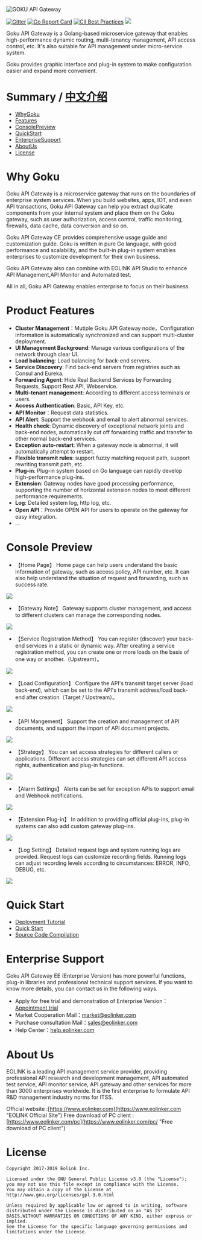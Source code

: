 ![GOKU API Gateway](https://data.eolinker.com/course/6HlFXxbc2833947dbfa6840bbba348714dfbe33018fd6cc "GOKU API Gateway")

[![Gitter](https://badges.gitter.im/goku-api-gateway/community.svg)](https://gitter.im/goku-api-gateway/community?utm_source=badge&utm_medium=badge&utm_campaign=pr-badge) [![Go Report Card](https://goreportcard.com/badge/github.com/eolinker/goku-api-gateway)](https://goreportcard.com/report/github.com/eolinker/goku-api-gateway) [![CII Best Practices](https://bestpractices.coreinfrastructure.org/projects/3214/badge)](https://bestpractices.coreinfrastructure.org/projects/3214) ![](https://img.shields.io/badge/license-GPL3.0-blue.svg)

Goku API Gateway is a Golang-based microservice gateway that enables high-performance dynamic routing, multi-tenancy management, API access control, etc. It's also suitable for API management under micro-service system. 

Goku provides graphic interface and plug-in system to make configuration easier and expand more convenient.

# Summary / [中文介绍](https://github.com/eolinker/goku-api-gateway/blob/master/README_CN.md "中文介绍")

- [WhyGoku](#WhyGoku "WhyGoku")
- [Features](#Features "Features")
- [ConsolePreview](#ConsolePreview "ConsolePreview")
- [QuickStart](#QuickStart "QuickStart")
- [EnterpriseSupport](#EnterpriseSupport "EnterpriseSupport")
- [AboutUs](#AboutUs "AboutUs")
- [License](#License "License")

# Why Goku
 
Goku API Gateway is a microservice gateway that runs on the boundaries of enterprise system services. When you build websites, apps, IOT, and even API transactions, Goku API Gateway can help you extract duplicate components from your internal system and place them on the Goku gateway, such as user authorization, access control, traffic monitoring, firewalls, data cache, data conversion and so on.

Goku API Gateway CE provides comprehensive usage guide and customization guide. Goku is written in pure Go language, with good performance and scalability, and the built-in plug-in system enables enterprises to customize development for their own business.

Goku API Gateway also can combine with EOLINK API Studio to enhance API Management,API Monitor and Automated test.

All in all, Goku API Gateway enables enterprise to focus on their business.

# Product Features
- **Cluster Management**：Mutiple  Goku API Gateway  node，Configuration information is automatically synchronized and can support multi-cluster deployment.
- **UI Management Background**: Manage various configurations of the network through clear UI.
- **Load balancing**: Load balancing for back-end servers.
- **Service Discovery**: Find back-end servers from registries such as Consul and Eureka.
- **Forwarding Agent**: Hide Real Backend Services by Forwarding Requests, Support Rest API, Webservice.
- **Multi-tenant management**: According to different access terminals or users.
- **Access Authentication**: Basic, API Key, etc.
- **API Monitor**：Request data statistics.
- **API Alert**: Support the webhook and email to alert abnormal services.
- **Health check**: Dynamic discovery of exceptional network joints and back-end nodes, automatically cut off forwarding traffic and transfer to other normal back-end services.
- **Exception auto-restart**: When a gateway node is abnormal, it will automatically attempt to restart.
- **Flexible transmit rules**: support fuzzy matching request path, support rewriting transmit path, etc.
- **Plug-in**: Plug-in system based on Go language can rapidly develop high-performance plug-ins.
- **Extension**: Gateway nodes have good processing performance, supporting the number of horizontal extension nodes to meet different performance requirements.
- **Log**: Detailed system log, http log, etc.
- **Open API**：Provide OPEN API for users to operate on the gateway for easy integration.
- ...

# Console Preview
* 【Home Page】
Home page can help users understand the basic information of gateway, such as access policy, API number, etc. It can also help understand the situation of request and forwarding, such as success rate.

![](http://data.eolinker.com/course/nCN4Qifbe6f7d197c26dadae4248664ce30693061049f0f)

* 【Gateway Note】
Gateway supports cluster management, and access to different clusters can manage the corresponding nodes.

![](http://data.eolinker.com/course/gJdazCFd5207d6b3b2c8d63cf613e8684a5ce1f3da506fc)

* 【Service Registration Method】
You can register (discover) your back-end services in a static or dynamic way. After creating a service registration method, you can create one or more loads on the basis of one way or another.（Upstream）。

![](http://data.eolinker.com/course/Ny7TmGRaf427ef3b63bae01d7856884247d7a11df865803)

* 【Load Configuration】
Configure the API's transmit target server (load back-end), which can be set to the API's transmit address/load back-end after creation（Target / Upstream）。

![](http://data.eolinker.com/course/FUAKEA7dea7735e9a1545f677d34010de88b55c67cc65dc)

* 【API Mangement】
Support the creation and management of API documents, and support the import of API document projects.

![](http://data.eolinker.com/course/7nb8KKEafffa070b5e510b67b1eeb1027c16654bc72f464)

* 【Strategy】
You can set access strategies for different callers or applications. Different access strategies can set different API access rights, authentication and plug-in functions.

![](http://data.eolinker.com/course/e122iUe133714876f2cce05e591dda7adb9e5501ebf7b27)

* 【Alarm Settings】
Alerts can be set for exception APIs to support email and Webhook notifications.

![](http://data.eolinker.com/course/cW6ILWw7c2eae26101ea8d1cc74661e020c98c403d35605)

* 【Extension Plug-in】
In addition to providing official plug-ins, plug-in systems can also add custom gateway plug-ins.

![](http://data.eolinker.com/course/RzGPX43202ea2aef58c43fd245f1ff0eca122e880a306b1)

* 【Log Setting】
Detailed request logs and system running logs are provided. Request logs can customize recording fields. Running logs can adjust recording levels according to circumstances: ERROR, INFO, DEBUG, etc.

![](http://data.eolinker.com/course/EHNCLtd8f8bee31f86968ee4dfcd8eeff946fe199195dfc)

# Quick Start
* [Deployment Tutorial](https://help.eolinker.com/#/tutorial/?groupID=c-351&productID=19 "Deployment Tutorial")
* [Quick Start](https://help.eolinker.com/#/tutorial/?groupID=c-307&productID=19 "Quick Start Tutorial")
* [Source Code Compilation](https://help.eolinker.com/#/tutorial/?groupID=c-350&productID=19 "Source Code Compilation")

# Enterprise Support
Goku API Gateway EE (Enterprise Version) has more powerful functions, plug-in libraries and professional technical support services. If you want to know more details, you can contact us in the following ways.
- Apply for free trial and demonstration of Enterprise Version：[Appointment trial](https://wj.qq.com/s2/2150032/4b5e "Appointment trial")
- Market Cooperation Mail：market@eolinker.com
- Purchase consultation Mail：sales@eolinker.com
- Help Center：[help.eolinker.com](help.eolinker.com "help.eolinker.com")

# About Us
EOLINK is a leading API management service provider, providing professional API research and development management, API automated test service, API monitor service, API gateway and other services for more than 3000 enterprises worldwide. It is the first enterprise to formulate API R&D management industry norms for ITSS.

Official website :[https://www.eolinker.com](https://www.eolinker.com "EOLINK Official Site")
Free download of PC client :[https://www.eolinker.com/pc](https://www.eolinker.com/pc/ "Free download of PC client")

# License
```
Copyright 2017-2019 Eolink Inc.

Licensed under the GNU General Public License v3.0 (the "License");
you may not use this file except in compliance with the License.
You may obtain a copy of the License at http://www.gnu.org/licenses/gpl-3.0.html

Unless required by applicable law or agreed to in writing, software distributed under the License is distributed on an "AS IS" BASIS,WITHOUT WARRANTIES OR CONDITIONS OF ANY KIND, either express or implied.
See the License for the specific language governing permissions and limitations under the License.
```
